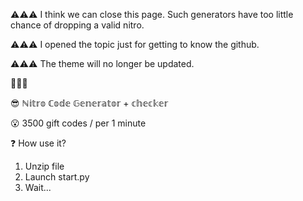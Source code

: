 
 ⚠️⚠️⚠️   I think we can close this page. Such generators have too little chance of dropping a valid nitro.
 
 ⚠️⚠️⚠️   I opened the topic just for getting to know the github. 
 
 ⚠️⚠️⚠️   The theme will no longer be updated.

 🔼🔼🔼


😎 ℕ𝕚𝕥𝕣𝕠 ℂ𝕠𝕕𝕖 𝔾𝕖𝕟𝕖𝕣𝕒𝕥𝕠𝕣 + 𝕔𝕙𝕖𝕔𝕜𝕖𝕣

😮 3500 gift codes / per 1 minute


❓  How use it?
1. Unzip file
2. Launch start.py
3. Wait...
